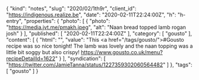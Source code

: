 {
  "kind": "notes",
  "slug": "2020/02/1th9r",
  "client_id": "https://indigenous.realize.be",
  "date": "2020-02-11T22:24:00Z",
  "h": "h-entry",
  "properties": {
    "photo": [
      {
        "photo": "https://media.jvt.me/pmakh.jpeg",
        "alt": "Naan bread topped lamb rogan josh"
      }
    ],
    "published": [
      "2020-02-11T22:24:00Z"
    ],
    "category": [
      "gousto"
    ],
    "content": [
      {
        "html": "",
        "value": "This <a href=\"/tags/gousto/\">#Gousto</a> recipe was so nice tonight! The lamb was lovely and the naan topping was a little bit soggy but also crispy! https://www.gousto.co.uk/menu?recipeDetailId=1622"
      }
    ],
    "syndication": [
      "https://twitter.com/JamieTanna/status/1227359302060564482"
    ]
  },
  "tags": [
    "gousto"
  ]
}
